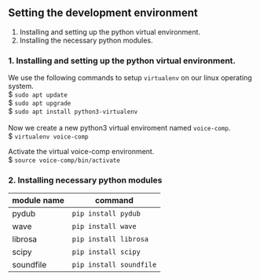 ## Setting the development environment
1. Installing and setting up the python virtual environment.
2. Installing the necessary python modules.

### 1. Installing and setting up the python virtual environment.
We use the following commands to setup `virtualenv` on our linux operating system.<br>
$ `sudo apt update`<br>
$ `sudo apt upgrade`<br>
$ `sudo apt install python3-virtualenv`
<br><br>
Now we create a new python3 virtual enviroment named `voice-comp`.<br>
$ `virtualenv voice-comp`<br>

Activate the virtual voice-comp environment.<br>
$ `source voice-comp/bin/activate`

### 2. Installing necessary python modules
| module name  |  command |
|---|---|
| pydub  | `pip install pydub`  |
|  wave |  `pip install wave` |
| librosa  | `pip install librosa`  |
| scipy | `pip install scipy` |
| soundfile | `pip install soundfile` |